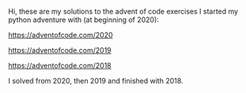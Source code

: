 Hi, these are my solutions to the advent of code exercises I started my python adventure with (at beginning of 2020):

https://adventofcode.com/2020

https://adventofcode.com/2019

https://adventofcode.com/2018

I solved from 2020, then 2019 and finished with 2018.
